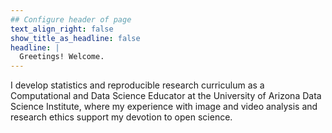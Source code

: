 ```yaml
---
## Configure header of page
text_align_right: false
show_title_as_headline: false
headline: |
  Greetings! Welcome.
---
```


<!-- this is a subheadline -->
I develop statistics and reproducible research curriculum as a Computational and Data Science Educator at the University of Arizona Data Science Institute, where my experience with image and video analysis and research ethics support my devotion to open science.
